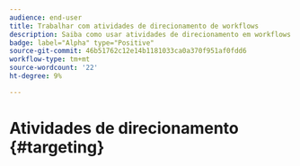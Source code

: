 ```yaml
---
audience: end-user
title: Trabalhar com atividades de direcionamento de workflows
description: Saiba como usar atividades de direcionamento em workflows da Web do Adobe Campaign
badge: label="Alpha" type="Positive"
source-git-commit: 46b51762c12e14b1181033ca0a370f951af0fdd6
workflow-type: tm+mt
source-wordcount: '22'
ht-degree: 9%

---
```


# Atividades de direcionamento {#targeting}
